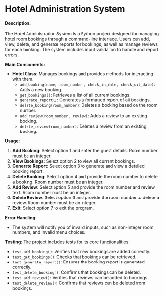 # Hotel Administration System

#### Description:
The Hotel Administration System is a Python project designed for managing hotel room bookings through a command-line interface. Users can add, view, delete, and generate reports for bookings, as well as manage reviews for each booking. The system includes input validation to handle and report errors.

**Main Components:**
- **Hotel Class**: Manages bookings and provides methods for interacting with them.
  - `add_booking(name, room_number, check_in_date, check_out_date)`: Adds a new booking.
  - `get_bookings()`: Retrieves a list of all current bookings.
  - `generate_report()`: Generates a formatted report of all bookings.
  - `delete_booking(room_number)`: Deletes a booking based on the room number.
  - `add_review(room_number, review)`: Adds a review to an existing booking.
  - `delete_review(room_number)`: Deletes a review from an existing booking.

**Usage**:
1. **Add Booking**: Select option 1 and enter the guest details. Room number must be an integer.
2. **View Bookings**: Select option 2 to view all current bookings.
3. **Generate Report**: Select option 3 to generate and view a detailed booking report.
4. **Delete Booking**: Select option 4 and provide the room number to delete a booking. Room number must be an integer.
5. **Add Review**: Select option 5 and provide the room number and review text. Room number must be an integer.
6. **Delete Review**: Select option 6 and provide the room number to delete a review. Room number must be an integer.
7. **Exit**: Select option 7 to exit the program.

**Error Handling**:
- The system will notify you of invalid inputs, such as non-integer room numbers, and invalid menu choices.

**Testing**:
The project includes tests for its core functionalities:
- `test_add_booking()`: Verifies that new bookings are added correctly.
- `test_get_bookings()`: Checks that bookings can be retrieved.
- `test_generate_report()`: Ensures the booking report is generated correctly.
- `test_delete_booking()`: Confirms that bookings can be deleted.
- `test_add_review()`: Verifies that reviews can be added to bookings.
- `test_delete_review()`: Confirms that reviews can be deleted from bookings.

